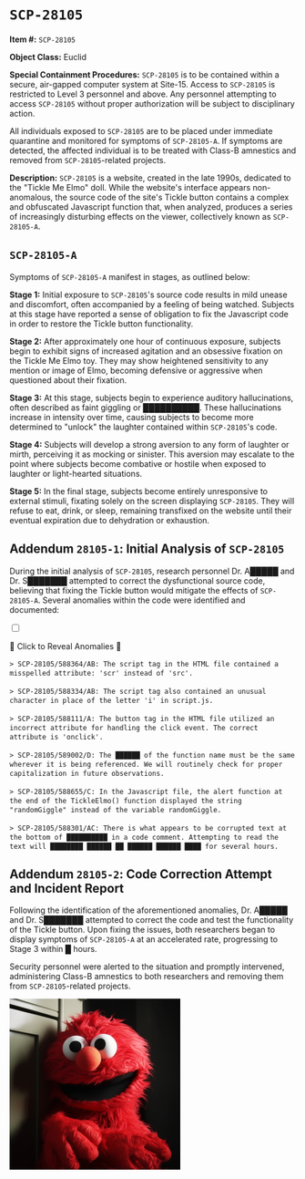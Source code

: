 # `SCP-28105`

**Item #:** `SCP-28105`

**Object Class:** Euclid

**Special Containment Procedures:** `SCP-28105` is to be contained within a secure, air-gapped computer system at Site-15. Access to `SCP-28105` is restricted to Level 3 personnel and above. Any personnel attempting to access `SCP-28105` without proper authorization will be subject to disciplinary action.

All individuals exposed to `SCP-28105` are to be placed under immediate quarantine and monitored for symptoms of `SCP-28105-A`. If symptoms are detected, the affected individual is to be treated with Class-B amnestics and removed from `SCP-28105`-related projects.

**Description:** `SCP-28105` is a website, created in the late 1990s, dedicated to the "Tickle Me Elmo" doll. While the website's interface appears non-anomalous, the source code of the site's Tickle button contains a complex and obfuscated Javascript function that, when analyzed, produces a series of increasingly disturbing effects on the viewer, collectively known as `SCP-28105-A`.

## `SCP-28105-A`

Symptoms of `SCP-28105-A` manifest in stages, as outlined below:

**Stage 1:** Initial exposure to `SCP-28105`'s source code results in mild unease and discomfort, often accompanied by a feeling of being watched. Subjects at this stage have reported a sense of obligation to fix the Javascript code in order to restore the Tickle button functionality.

**Stage 2:** After approximately one hour of continuous exposure, subjects begin to exhibit signs of increased agitation and an obsessive fixation on the Tickle Me Elmo toy. They may show heightened sensitivity to any mention or image of Elmo, becoming defensive or aggressive when questioned about their fixation.

**Stage 3:** At this stage, subjects begin to experience auditory hallucinations, often described as faint giggling or ██████████. These hallucinations increase in intensity over time, causing subjects to become more determined to "unlock" the laughter contained within `SCP-28105`'s code.

**Stage 4:** Subjects will develop a strong aversion to any form of laughter or mirth, perceiving it as mocking or sinister. This aversion may escalate to the point where subjects become combative or hostile when exposed to laughter or light-hearted situations.

**Stage 5:** In the final stage, subjects become entirely unresponsive to external stimuli, fixating solely on the screen displaying `SCP-28105`. They will refuse to eat, drink, or sleep, remaining transfixed on the website until their eventual expiration due to dehydration or exhaustion.

## Addendum `28105-1`: Initial Analysis of `SCP-28105`

During the initial analysis of `SCP-28105`, research personnel Dr. A█████ and Dr. S███████ attempted to correct the dysfunctional source code, believing that fixing the Tickle button would mitigate the effects of `SCP-28105-A`. Several anomalies within the code were identified and documented:

<input type="checkbox" id="reveal1" class="reveal-checkbox" />

<label for="reveal1" class="reveal-label">👀 Click to Reveal Anomalies 👀</label>

```text
> SCP-28105/588364/AB: The script tag in the HTML file contained a misspelled attribute: 'scr' instead of 'src'.

> SCP-28105/588334/AB: The script tag also contained an unusual character in place of the letter 'i' in script.js.

> SCP-28105/588111/A: The button tag in the HTML file utilized an incorrect attribute for handling the click event. The correct attribute is 'onclick'.

> SCP-28105/589002/D: The ██████ of the function name must be the same wherever it is being referenced. We will routinely check for proper capitalization in future observations.

> SCP-28105/588655/C: In the Javascript file, the alert function at the end of the TickleElmo() function displayed the string "randomGiggle" instead of the variable randomGiggle.

> SCP-28105/588301/AC: There is what appears to be corrupted text at the bottom of ██████████ in a code comment. Attempting to read the text will ████████ ██████ ██ ██████ ██████ ████ for several hours.
```

## Addendum `28105-2`: Code Correction Attempt and Incident Report

Following the identification of the aforementioned anomalies, Dr. A█████ and Dr. S███████ attempted to correct the code and test the functionality of the Tickle button. Upon fixing the issues, both researchers began to display symptoms of `SCP-28105-A` at an accelerated rate, progressing to Stage 3 within █ hours.

Security personnel were alerted to the situation and promptly intervened, administering Class-B amnestics to both researchers and removing them from `SCP-28105`-related projects.

![](../Assets/elmo.png)